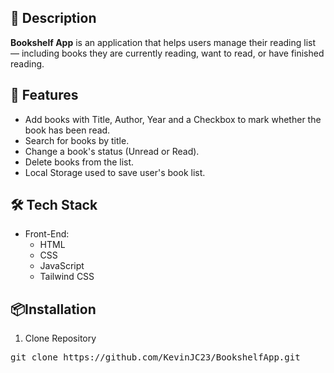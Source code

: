 ## 📌 Description
**Bookshelf App** is an application that helps users manage their reading list — including books they are currently reading, want to read, or have finished reading.

## 🚀 Features
- Add books with Title, Author, Year and a Checkbox to mark whether the book has been read.
- Search for books by title.
- Change a book's status (Unread or Read).
- Delete books from the list.
- Local Storage used to save user's book list.

## 🛠️ Tech Stack
- Front-End:
  - HTML
  - CSS
  - JavaScript
  - Tailwind CSS

## 📦Installation
1. Clone Repository
<pre>git clone https://github.com/KevinJC23/BookshelfApp.git</pre>
